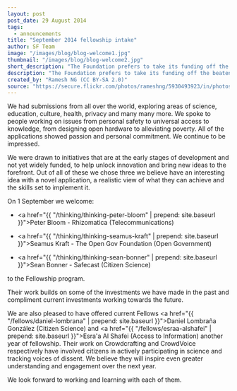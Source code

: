 ```yaml
---
layout: post
post_date: 29 August 2014
tags: 
  - announcements
title: "September 2014 fellowship intake"
author: SF Team
image: "/images/blog/blog-welcome1.jpg"
thumbnail: "/images/blog/blog-welcome2.jpg"
short_description: "The Foundation prefers to take its funding off the beaten track so to speak. We look for..."
description: "The Foundation prefers to take its funding off the beaten track so to speak. We look for individuals and ideas that are not yet accepted in the mainstream, that challenge the status quo and bring a different perspective to addressing social challenges. We choose to support makers rather than consumers. The new Fellows do just that."
created_by: "Ramesh NG (CC BY-SA 2.0)"
source: "https://secure.flickr.com/photos/rameshng/5930493923/in/photostream/"
---
```


We had submissions from all over the world, exploring areas of science, education, culture, health, privacy and many many more. We spoke to people working on issues from personal safety to universal access to knowledge, from designing open hardware to alleviating poverty. All of the applications showed passion and personal commitment. We continue to be impressed.

We were drawn to initiatives that are at the early stages of development and not yet widely funded, to help unlock innovation and bring new ideas to the  forefront. Out of all of these we chose three we believe have an interesting idea with a novel application, a realistic view of what they can achieve and the skills set to implement it.

On 1 September we welcome:
		
- <a href="{{ "/thinking/thinking-peter-bloom" | prepend: site.baseurl }}">Peter Bloom</a> - Rhizomatica (Telecommunications)

- <a href="{{ "/thinking/thinking-seamus-kraft" | prepend: site.baseurl }}">Seamus Kraft</a> - The Open Gov Foundation (Open Government)

- <a href="{{ "/thinking/thinking-sean-bonner" | prepend: site.baseurl }}">Sean Bonner</a> - Safecast (Citizen Science)

to the Fellowship program.

Their work builds on some of the investments we have made in the past and compliment current investments working towards the future.

We are also pleased to have offered current Fellows <a href="{{ "/fellows/daniel-lombrana" | prepend: site.baseurl }}">Daniel Lombraña González</a> (Citizen Science) and <a href="{{ "/fellows/esraa-alshafei" | prepend: site.baseurl }}">Esra'a Al Shafei</a> (Access to Information) another year of fellowship. Their work on Crowdcrafting and CrowdVoice respectively have involved citizens in actively participating in science and tracking voices of dissent. We believe they will inspire even greater understanding and engagement over the next year.

We look forward to working and learning with each of them.


